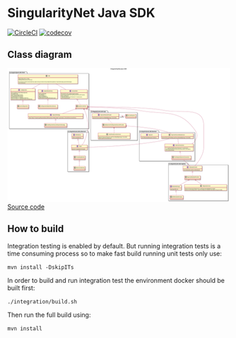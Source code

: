 # SingularityNet Java SDK

[![CircleCI](https://circleci.com/gh/singnet/snet-sdk-java.svg?style=svg)](https://circleci.com/gh/singnet/snet-sdk-java)
[![codecov](https://codecov.io/gh/singnet/snet-sdk-java/branch/master/graph/badge.svg)](https://codecov.io/gh/singnet/snet-sdk-java)

## Class diagram

![Class diagram](./docs/class-diagram.svg)
[Source code](./docs/class-diagram.plantuml)

## How to build

Integration testing is enabled by default. But running integration tests is a
time consuming process so to make fast build running unit tests only use:
```
mvn install -DskipITs
```

In order to build and run integration test the environment docker should be
built first:
```
./integration/build.sh
```

Then run the full build using:
```
mvn install
```

